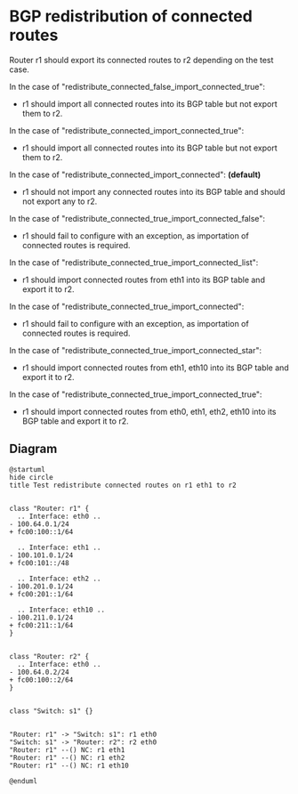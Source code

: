 # BGP redistribution of connected routes


Router r1 should export its connected routes to r2 depending on the test case.

In the case of "redistribute_connected_false_import_connected_true":
  - r1 should import all connected routes into its BGP table but not export them to r2.

In the case of "redistribute_connected_import_connected_true":
  - r1 should import all connected routes into its BGP table but not export them to r2.

In the case of "redistribute_connected_import_connected": **(default)**
  - r1 should not import any connected routes into its BGP table and should not export any to r2.

In the case of "redistribute_connected_true_import_connected_false":
  - r1 should fail to configure with an exception, as importation of connected routes is required.

In the case of "redistribute_connected_true_import_connected_list":
  - r1 should import connected routes from eth1 into its BGP table and export it to r2.

In the case of "redistribute_connected_true_import_connected":
  - r1 should fail to configure with an exception, as importation of connected routes is required.

In the case of "redistribute_connected_true_import_connected_star":
  - r1 should import connected routes from eth1, eth10 into its BGP table and export it to r2.

In the case of "redistribute_connected_true_import_connected_true":
  - r1 should import connected routes from eth0, eth1, eth2, eth10 into its BGP table and export it to r2.


## Diagram

```plantuml
@startuml
hide circle
title Test redistribute connected routes on r1 eth1 to r2


class "Router: r1" {
  .. Interface: eth0 ..
- 100.64.0.1/24
+ fc00:100::1/64

  .. Interface: eth1 ..
- 100.101.0.1/24
+ fc00:101::/48

  .. Interface: eth2 ..
- 100.201.0.1/24
+ fc00:201::1/64

  .. Interface: eth10 ..
- 100.211.0.1/24
+ fc00:211::1/64
}


class "Router: r2" {
  .. Interface: eth0 ..
- 100.64.0.2/24
+ fc00:100::2/64
}


class "Switch: s1" {}


"Router: r1" -> "Switch: s1": r1 eth0
"Switch: s1" -> "Router: r2": r2 eth0
"Router: r1" --() NC: r1 eth1
"Router: r1" --() NC: r1 eth2
"Router: r1" --() NC: r1 eth10

@enduml
```
